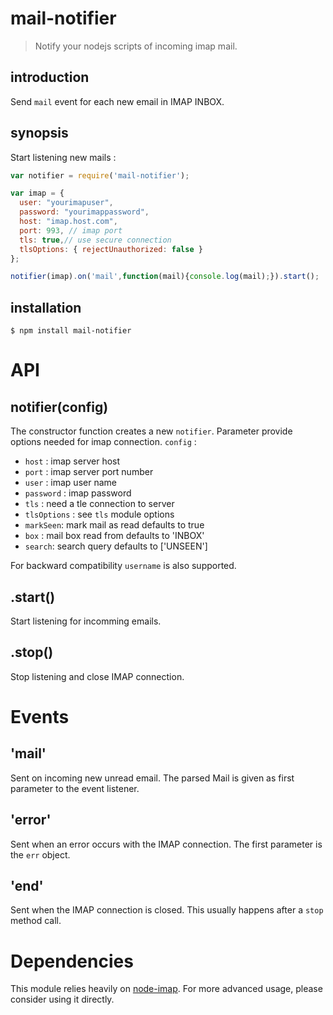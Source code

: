 mail-notifier
=============

> Notify your nodejs scripts of incoming imap mail.

introduction
------------
Send `mail` event for each new email in IMAP INBOX. 

synopsis
--------
Start listening new mails :

```javascript
var notifier = require('mail-notifier');

var imap = {
  user: "yourimapuser",
  password: "yourimappassword",
  host: "imap.host.com",
  port: 993, // imap port
  tls: true,// use secure connection
  tlsOptions: { rejectUnauthorized: false }
};

notifier(imap).on('mail',function(mail){console.log(mail);}).start();
```  

installation
------------

    $ npm install mail-notifier

API
===

notifier(config)
----------------
The constructor function creates a new `notifier`. Parameter provide options needed for imap connection.
`config` :

* `host` :  imap server host
* `port` :  imap server port number
* `user` :  imap user name
* `password` :  imap password
* `tls` :  need a tle connection to server
* `tlsOptions` : see `tls` module options
* `markSeen`: mark mail as read defaults to true
* `box` : mail box read from defaults to 'INBOX'
* `search`: search query defaults to ['UNSEEN']

For backward compatibility `username` is also supported.

.start()
------------------------------------
Start listening for incomming emails.

.stop()
------------------------------------
Stop listening and close IMAP connection.

Events
======

'mail'
-----
Sent on incoming new unread email. The parsed Mail is given as first parameter to the event listener.

'error'
-----
Sent when an error occurs with the IMAP connection. The first parameter is the `err` object.

'end'
-----
Sent when the IMAP connection is closed. This usually happens after a `stop` method call.

Dependencies
============

This module relies heavily on [node-imap](https://github.com/mscdex/node-imap). For more advanced usage, please consider
using it directly.
